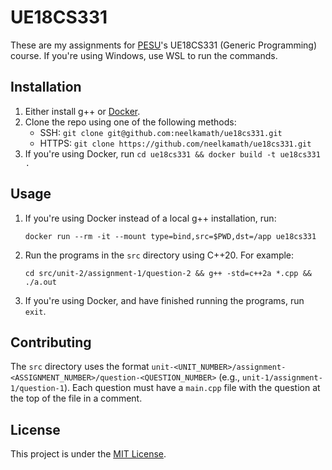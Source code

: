 # UE18CS331

These are my assignments for [PESU](https://pes.edu/)'s UE18CS331 (Generic Programming) course. If you're using Windows, use WSL to run the commands.

## Installation

1. Either install g++ or [Docker](https://docs.docker.com/get-docker/).
1. Clone the repo using one of the following methods:
    - SSH: `git clone git@github.com:neelkamath/ue18cs331.git`
    - HTTPS: `git clone https://github.com/neelkamath/ue18cs331.git`
1. If you're using Docker, run `cd ue18cs331 && docker build -t ue18cs331 .`

## Usage

1. If you're using Docker instead of a local g++ installation, run:
    ```
    docker run --rm -it --mount type=bind,src=$PWD,dst=/app ue18cs331
    ```
1. Run the programs in the `src` directory using C++20. For example:
    ```
    cd src/unit-2/assignment-1/question-2 && g++ -std=c++2a *.cpp && ./a.out
    ```
1. If you're using Docker, and have finished running the programs, run `exit`.

## Contributing

The `src` directory uses the format `unit-<UNIT_NUMBER>/assignment-<ASSIGNMENT_NUMBER>/question-<QUESTION_NUMBER>` (e.g., `unit-1/assignment-1/question-1`). Each question must have a `main.cpp` file with the question at the top of the file in a comment.

## License

This project is under the [MIT License](LICENSE).
